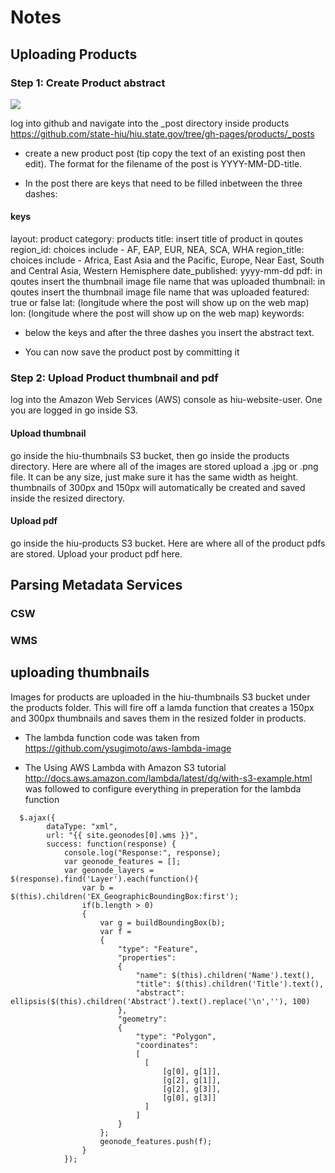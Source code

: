 # Notes

## Uploading Products

### Step 1: Create Product abstract

<img src="{{ site.baseurl }}/assets/img/repo_location.png">

log into github and navigate into the _post directory inside products https://github.com/state-hiu/hiu.state.gov/tree/gh-pages/products/_posts

- create a new product post (tip copy the text of an existing post then edit). The format for the filename of the post is YYYY-MM-DD-title.

- In the post there are keys that need to be filled inbetween the three dashes:

#### keys

layout: product
category: products
title: insert title of product in qoutes
region_id: choices include - AF, EAP, EUR, NEA, SCA, WHA
region_title: choices include - Africa, East Asia and the Pacific, Europe, Near East, South and Central Asia, Western Hemisphere
date_published: yyyy-mm-dd
pdf: in qoutes insert the thumbnail image file name that was uploaded
thumbnail: in qoutes insert the thumbnail image file name that was uploaded
featured: true or false 
lat: (longitude where the post will show up on the web map)
lon: (longitude where the post will show up on the web map)
keywords:

- below the keys and after the three dashes you insert the abstract text.

- You can now save the product post by committing it

### Step 2: Upload Product thumbnail and pdf

log into the Amazon Web Services (AWS) console as hiu-website-user. One you are logged in go inside S3.

#### Upload thumbnail

go inside the hiu-thumbnails S3 bucket, then go inside the products directory. Here are where all of the images are stored upload a .jpg or .png file. It can be any size, just make sure it has the same width as height. thumbnails of 300px and 150px will automatically be created and saved inside the resized directory.

#### Upload pdf

go inside the hiu-products S3 bucket. Here are where all of the product pdfs are stored. Upload your product pdf here.

## Parsing Metadata Services

### CSW

### WMS

## uploading thumbnails

Images for products are uploaded in the hiu-thumbnails S3 bucket under the products folder. This will fire off a lamda function that creates a 150px and 300px thumbnails and saves them in the resized folder in products.

- The lambda function code was taken from https://github.com/ysugimoto/aws-lambda-image

- The Using AWS Lambda with Amazon S3 tutorial http://docs.aws.amazon.com/lambda/latest/dg/with-s3-example.html was followed to configure everything in preperation for the lambda function


```
  $.ajax({
        dataType: "xml",
        url: "{{ site.geonodes[0].wms }}",
        success: function(response) {
            console.log("Response:", response);
            var geonode_features = [];
            var geonode_layers = $(response).find('Layer').each(function(){
                var b = $(this).children('EX_GeographicBoundingBox:first');
                if(b.length > 0)
                {
                    var g = buildBoundingBox(b);
                    var f =
                    {
                        "type": "Feature",
                        "properties":
                        {
                            "name": $(this).children('Name').text(),
                            "title": $(this).children('Title').text(),
                            "abstract": ellipsis($(this).children('Abstract').text().replace('\n',''), 100)
                        },
                        "geometry":
                        {
                            "type": "Polygon",
                            "coordinates":
                            [
                              [
                                  [g[0], g[1]],
                                  [g[2], g[1]],
                                  [g[2], g[3]],
                                  [g[0], g[3]]
                              ]
                            ]                        
                        }
                    };
                    geonode_features.push(f);
                }
            });
```
